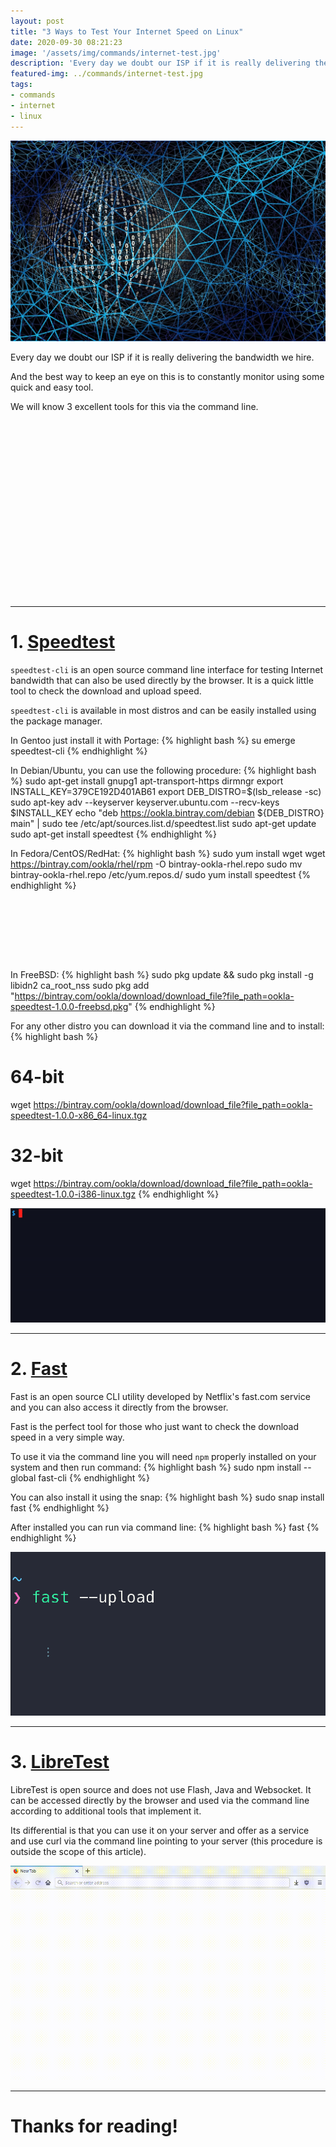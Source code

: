 ```yaml
---
layout: post
title: "3 Ways to Test Your Internet Speed on Linux"
date: 2020-09-30 08:21:23
image: '/assets/img/commands/internet-test.jpg'
description: 'Every day we doubt our ISP if it is really delivering the bandwidth we hire.'
featured-img: ../commands/internet-test.jpg
tags:
- commands
- internet
- linux
---
```


![3 Ways to Test Your Internet Speed on Linux](/assets/img/commands/internet-test.jpg)

Every day we doubt our ISP if it is really delivering the bandwidth we hire.

And the best way to keep an eye on this is to constantly monitor using some quick and easy tool.

We will know 3 excellent tools for this via the command line.

<!-- QUADRADO -->
<script async src="//pagead2.googlesyndication.com/pagead/js/adsbygoogle.js"></script>
<ins class="adsbygoogle"
style="display:inline-block;width:336px;height:280px"
data-ad-client="ca-pub-2838251107855362"
data-ad-slot="5351066970"></ins>
<script>
(adsbygoogle = window.adsbygoogle || []).push({});
</script>

---

# 1. [Speedtest](https://www.speedtest.net/)

`speedtest-cli` is an open source command line interface for testing Internet bandwidth that can also be used directly by the browser. It is a quick little tool to check the download and upload speed.

`speedtest-cli` is available in most distros and can be easily installed using the package manager.

In Gentoo just install it with Portage:
{% highlight bash %}
su
emerge speedtest-cli
{% endhighlight %}

In Debian/Ubuntu, you can use the following procedure:
{% highlight bash %}
sudo apt-get install gnupg1 apt-transport-https dirmngr
export INSTALL_KEY=379CE192D401AB61
export DEB_DISTRO=$(lsb_release -sc)
sudo apt-key adv --keyserver keyserver.ubuntu.com --recv-keys $INSTALL_KEY
echo "deb https://ookla.bintray.com/debian ${DEB_DISTRO} main" | sudo tee  /etc/apt/sources.list.d/speedtest.list
sudo apt-get update
sudo apt-get install speedtest
{% endhighlight %}

In Fedora/CentOS/RedHat:
{% highlight bash %}
sudo yum install wget
wget https://bintray.com/ookla/rhel/rpm -O bintray-ookla-rhel.repo
sudo mv bintray-ookla-rhel.repo /etc/yum.repos.d/
sudo yum install speedtest
{% endhighlight %}

<!-- LISTA MIN -->
<script async src="//pagead2.googlesyndication.com/pagead/js/adsbygoogle.js"></script>
<ins class="adsbygoogle"
style="display:inline-block;width:730px;height:95px"
data-ad-client="ca-pub-2838251107855362"
data-ad-slot="5351066970"></ins>
<script>
(adsbygoogle = window.adsbygoogle || []).push({});
</script>

In FreeBSD:
{% highlight bash %}
sudo pkg update && sudo pkg install -g libidn2 ca_root_nss
sudo pkg add "https://bintray.com/ookla/download/download_file?file_path=ookla-speedtest-1.0.0-freebsd.pkg"
{% endhighlight %}

For any other distro you can download it via the command line and to install:
{% highlight bash %}
# 64-bit
wget https://bintray.com/ookla/download/download_file?file_path=ookla-speedtest-1.0.0-x86_64-linux.tgz

# 32-bit
wget https://bintray.com/ookla/download/download_file?file_path=ookla-speedtest-1.0.0-i386-linux.tgz
{% endhighlight %}

![Speedtest](/assets/img/commands/speedtest.gif)

<!-- RETANGULO LARGO 2 -->
<script async src="//pagead2.googlesyndication.com/pagead/js/adsbygoogle.js"></script>
<ins class="adsbygoogle"
style="display:block; text-align:center;"
data-ad-layout="in-article"
data-ad-format="fluid"
data-ad-client="ca-pub-2838251107855362"
data-ad-slot="8549252987"></ins>
<script>
(adsbygoogle = window.adsbygoogle || []).push({});
</script>

---

# 2. [Fast](https://fast.com/)

Fast is an open source CLI utility developed by Netflix's fast.com service and you can also access it directly from the browser.

Fast is the perfect tool for those who just want to check the download speed in a very simple way.

To use it via the command line you will need `npm` properly installed on your system and then run command:
{% highlight bash %}
sudo npm install --global fast-cli
{% endhighlight %}

You can also install it using the snap:
{% highlight bash %}
sudo snap install fast
{% endhighlight %}

After installed you can run via command line:
{% highlight bash %}
fast
{% endhighlight %}

![Fast](/assets/img/commands/fast.gif)

---

# 3. [LibreTest](https://librespeed.org/)
LibreTest is open source and does not use Flash, Java and Websocket. It can be accessed directly by the browser and used via the command line according to additional tools that implement it.

Its differential is that you can use it on your server and offer as a service and use curl via the command line pointing to your server (this procedure is outside the scope of this article).

![LibreTest](/assets/img/commands/libretest.gif)

---

# Thanks for reading!

